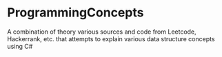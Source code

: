 # ProgrammingConcepts
A combination of theory various sources and code from Leetcode, Hackerrank, etc. that attempts to explain various data structure concepts using C#
